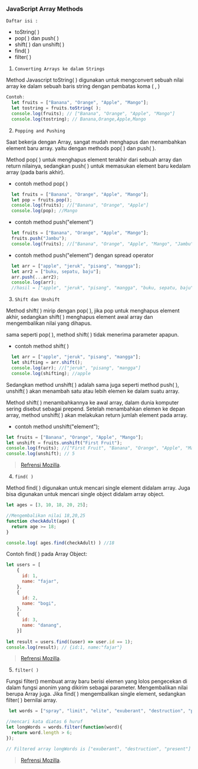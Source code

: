 ### JavaScript Array Methods

`Daftar isi :` 
- toString( )
- pop( ) dan push( )
- shift( ) dan unshift( )
- find( )
- filter( )

1. `Converting Arrays ke dalam Strings`

Method Javascript toString( ) digunakan untuk mengconvert sebuah nilai array ke dalam sebuah baris string dengan pembatas koma ( , )
```js
Contoh: 
  let fruits = ["Banana", "Orange", "Apple", "Mango"];
  let tostring = fruits.toString( );
  console.log(fruits); // ["Banana", "Orange", "Apple", "Mango"]
  console.log(tostring); // Banana,Orange,Apple,Mango

```

2. `Popping and Pushing`

Saat bekerja dengan Array, sangat mudah menghapus dan menambahkan element baru array. yaitu dengan methods pop( ) dan push( ).

Method pop( ) untuk menghapus element terakhir dari sebuah array dan return nilainya, sedangkan push( ) untuk memasukan element baru kedalam array (pada baris akhir).

- contoh method pop( )
```js
  let fruits = ["Banana", "Orange", "Apple", "Mango"];
  let pop = fruits.pop();
  console.log(fruits); //["Banana", "Orange", "Apple"]
  console.log(pop); //Mango
```
- contoh method push("element")
```js
  let fruits = ["Banana", "Orange", "Apple", "Mango"];
  fruits.push("Jambu");       
  console.log(fruits); //["Banana", "Orange", "Apple", "Mango", "Jambu"]
```
- contoh method push("element") dengan spread operator
```js
  let arr = ["apple", "jeruk", "pisang", "mangga"];
  let arr2 = ["buku, sepatu, baju"];
  arr.push(...arr2);
  console.log(arr);
  //hasil = ["apple", "jeruk", "pisang", "mangga", "buku, sepatu, baju"]
```

3. `Shift dan Unshift`

Method shift( ) mirip dengan pop( ), jika pop untuk menghapus element akhir, sedangkan shift( ) menghapus element awal array dan mengembalikan nilai yang dihapus.

sama seperti pop( ), method shift( ) tidak menerima parameter apapun.

- contoh method shift( )
```js
  let arr = ["apple", "jeruk", "pisang", "mangga"];
  let shifting = arr.shift();
  console.log(arr); //["jeruk", "pisang", "mangga"]
  console.log(shifting); //apple
```
Sedangkan method unshift( ) adalah sama juga seperti method push( ), unshift( ) akan menambah satu atau lebih elemen ke dalam suatu array.

Method shift( ) menambahkannya ke awal array, dalam dunia komputer sering disebut sebagai prepend. Setelah menambahkan elemen ke depan array, method unshift( ) akan melakukan return jumlah element pada array.

- contoh method unshift("element");
```js
let fruits = ["Banana", "Orange", "Apple", "Mango"];
let unshift = fruits.unshift("First Fruit");
console.log(fruits); //["First Fruit", "Banana", "Orange", "Apple", "Mango"]
console.log(unshift); // 5
```

> [Refrensi Mozilla](https://developer.mozilla.org/en-US/docs/Web/JavaScript/Reference/Global_Objects/Array/shift#).


4. `find( )`

Method find( ) digunakan untuk mencari single element didalam array. Juga bisa digunakan untuk mencari single object didalam array object.

```js
let ages = [3, 10, 18, 20, 25];

//Mengembalikan nilai 18,20,25
function checkAdult(age) {
  return age >= 18;
}

console.log( ages.find(checkAdult) ) //18
```
Contoh find( ) pada Array Object: 
```js
let users = [
    {
      id: 1,
      name: "fajar",
    },
    {
      id: 2,
      name: "bogi",
    },
    {
      id: 3,
      name: "danang",
    }]
    
let result = users.find((user) => user.id == 1); 
console.log(result); // {id:1, name:"fajar"}
```
> [Refrensi Mozilla](https://developer.mozilla.org/id/docs/Web/JavaScript/Reference/Global_Objects/Array/find).

5. `filter( )`

Fungsi filter() membuat array baru berisi elemen yang lolos pengecekan di dalam fungsi anonim yang dikirim sebagai parameter. Mengembalikan nilai berupa Array juga. Jika find( ) mengembalikan single element, sedangkan filter( ) bernilai array.

```js
 let words = ["spray", "limit", "elite", "exuberant", "destruction", "present"];

//mencari kata diatas 6 huruf
let longWords = words.filter(function(word){
  return word.length > 6;
});

// Filtered array longWords is ["exuberant", "destruction", "present"]
```
> [Refrensi Mozilla](https://developer.mozilla.org/id/docs/Web/JavaScript/Reference/Global_Objects/Array/filter).
